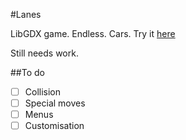 #Lanes

LibGDX game. Endless. Cars.
Try it [here](http://kienme.net/lanes)

Still needs work.

##To do

- [ ] Collision
- [ ] Special moves
- [ ] Menus
- [ ] Customisation
